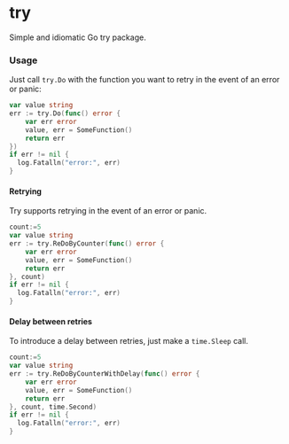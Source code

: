 # try

Simple and idiomatic Go try package. 

### Usage

Just call `try.Do` with the function you want to retry in the event of an error or panic:

```go
var value string
err := try.Do(func() error {
	var err error
	value, err = SomeFunction()
	return err
})
if err != nil {
  log.Fatalln("error:", err)
}
```

#### Retrying

Try supports retrying in the event of an error or panic.

```go
count:=5
var value string
err := try.ReDoByCounter(func() error {
	var err error
	value, err = SomeFunction()
	return err
}, count)
if err != nil {
  log.Fatalln("error:", err)
}
```

#### Delay between retries

To introduce a delay between retries, just make a `time.Sleep` call.

```go
count:=5
var value string
err := try.ReDoByCounterWithDelay(func() error {
	var err error
	value, err = SomeFunction()
	return err
}, count, time.Second)
if err != nil {
  log.Fatalln("error:", err)
}
```